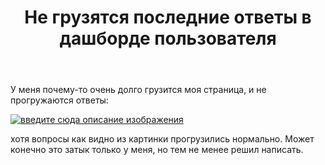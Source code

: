 ﻿---
title: "Не грузятся последние ответы в дашборде пользователя"
se.owner.user_id: 238742
se.owner.display_name: "Andrew"
se.owner.link: "https://ru.meta.stackoverflow.com/users/238742/andrew"
se.link: "https://ru.meta.stackoverflow.com/questions/11836/%d0%9d%d0%b5-%d0%b3%d1%80%d1%83%d0%b7%d1%8f%d1%82%d1%81%d1%8f-%d0%bf%d0%be%d1%81%d0%bb%d0%b5%d0%b4%d0%bd%d0%b8%d0%b5-%d0%be%d1%82%d0%b2%d0%b5%d1%82%d1%8b-%d0%b2-%d0%b4%d0%b0%d1%88%d0%b1%d0%be%d1%80%d0%b4%d0%b5-%d0%bf%d0%be%d0%bb%d1%8c%d0%b7%d0%be%d0%b2%d0%b0%d1%82%d0%b5%d0%bb%d1%8f"
se.question_id: 11836
se.post_type: question
---
<p>У меня почему-то очень долго грузится моя страница, и не прогружаются ответы:</p>
<p><a href="https://i.stack.imgur.com/vOgwA.png" rel="nofollow noreferrer"><img src="https://i.stack.imgur.com/vOgwA.png" alt="введите сюда описание изображения" /></a></p>
<p>хотя вопросы как видно из картинки прогрузились нормально. Может конечно это затык только у меня, но тем не менее решил написать.</p>
